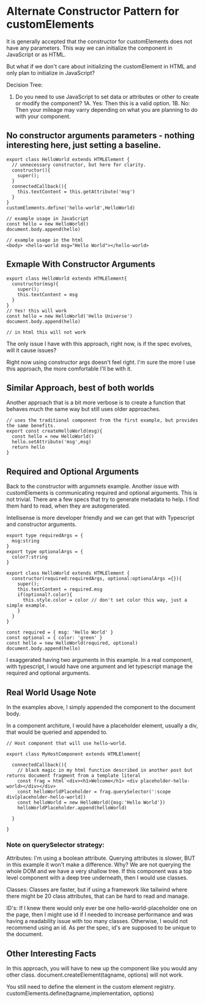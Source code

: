 # Alternate Constructor Pattern for customElements

It is generally accepted that the constructor for customElements does not have any parameters.
This way we can initialize the component in JavaScript or as HTML.

But what if we don't care about initializing the customElement in HTML and only plan to initialize in JavaScript?

Decision Tree: 
1. Do you need to use JavaScript to set data or attributes or other to create or modify the component?
1A. Yes: Then this is a valid option.
1B. No: Then your mileage may varry depending on what you are planning to do with your component.

## No constructor arguments parameters - nothing interesting here, just setting a baseline.
```
export class HelloWorld extends HTMLElement {
  // unnecessary constructor, but here for clarity.
  constructor(){
    super();
  }
  connectedCallback(){
    this.textContent = this.getAttribute('msg')
  }
}
customElements.define('hello-world',HelloWorld)

// example usage in JavaScript
const hello = new HelloWorld()
document.body.append(hello)

// example usage in the html
<body> <hello-world msg="Hello World"></hello-world>
```

## Exmaple With Constructor Arguments
```
export class HelloWorld extends HTMLElement{
  constructor(msg){
    super();
    this.textContent = msg
  }
}
// Yes! this will work
const hello = new HelloWorld('Hello Universe')
document.body.append(hello)

// in html this will not work
```

The only issue I have with this approach, right now, is if the spec evolves, will it cause issues?

Right now using constructor args doesn't feel right. I'm sure the more I use this approach, the more comfortable I'll be with it.

## Similar Approach, best of both worlds
Another approach that is a bit more verbose is to create a function that behaves much the same way but still uses older approaches.

```
// uses the traditional component from the first example, but provides the same benefits.
export const createHelloWorld(msg){
  const hello = new HelloWorld()
  hello.setAttribute('msg',msg)
  return hello
}
```

## Required and Optional Arguments 

Back to the constructor with argumnets example. 
Another issue with customElements is communicating required and optional arguments. This is not trivial. There are a few specs that try to generate metadata to help. I find them hard to read, when they are autogenerated.

Intellisense is more developer friendly and we can get that with Typescript and constructor arguments.

```
export type requiredArgs = {
  msg:string
}
export type optionalArgs = {
  color?:string
}

export class HelloWorld extends HTMLElement {
  constructor(required:requiredArgs, optional:optionalArgs ={}){
    super();
    this.textContent = required.msg
    if(optional?.color){
      this.style.color = color // don't set color this way, just a simple example.
    }
  }
}

const required = { msg: 'Hello World' }
const optional = { color: 'green' }
const hello = new HelloWorld(required, optional)
document.body.append(hello)

```

I exaggerated having two arguments in this example. In a real component, with typescript, I would have one argument and let typescript manage the required and optional arguments. 

## Real World Usage Note
In the examples above, I simply appended the component to the document body.

In a component architure, I would have a placeholder element, usually a div, that would be queried and appended to.

```
// Host component that will use hello-world.

export class MyHostComponent extends HTMLElement{

  connectedCallback(){
    // black magic in my html function described in another post but returns document fragment from a template literal
    const frag = html`<div><h1>Welcome</h1> <div placeholder-hello-world></div></div>
    const helloWorldPlaceholder = frag.querySelector(':scope div[placeholder-hello-world])
    const helloWorld = new HelloWorld({msg:'Hello World'})
    helloWorldPlaceholder.append(helloWorld)
    
  }

}

```
### Note on querySelector strategy: 
Attributes: I'm using a boolean attribute. Querying attributes is slower, BUT in this example it won't make a difference. Why? We are not querying the whole DOM and we have a very shallow tree. If this component was a top level component with a deep tree underneath, then I would use classes.

Classes: Classes are faster, but if using a framework like tailwind where there might be 20 class attributes, that can be hard to read and manage.

ID's: If I knew there would only ever be one hello-world-placeholder one on the page, then I might use id if I needed to increase performance and was having a readability issue with too many classes. Otherwise, I would not recommend using an id. As per the spec, id's are supposed to be unique to the document.

## Other Interesting Facts  

In this approach, you will have to new up the component like you would any other class. document.createElement(tagname, options) will not work.

You still need to define the element in the custom element registry. customElements.define(tagname,implementation, options)
 
